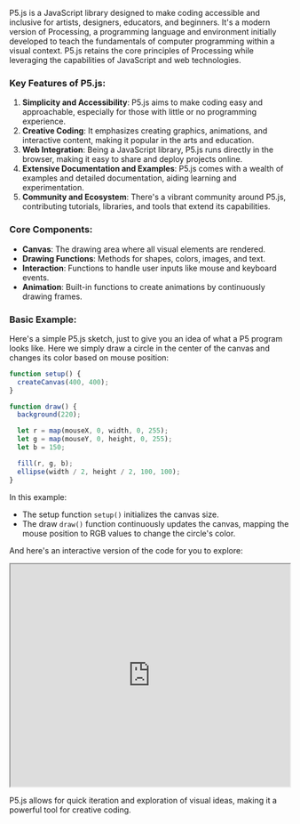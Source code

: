 P5.js is a JavaScript library designed to make coding accessible and inclusive for artists, designers, educators, and beginners. It's a modern version of Processing, a programming language and environment initially developed to teach the fundamentals of computer programming within a visual context. P5.js retains the core principles of Processing while leveraging the capabilities of JavaScript and web technologies.

### Key Features of P5.js:
1. **Simplicity and Accessibility**: P5.js aims to make coding easy and approachable, especially for those with little or no programming experience.
2. **Creative Coding**: It emphasizes creating graphics, animations, and interactive content, making it popular in the arts and education.
3. **Web Integration**: Being a JavaScript library, P5.js runs directly in the browser, making it easy to share and deploy projects online.
4. **Extensive Documentation and Examples**: P5.js comes with a wealth of examples and detailed documentation, aiding learning and experimentation.
5. **Community and Ecosystem**: There's a vibrant community around P5.js, contributing tutorials, libraries, and tools that extend its capabilities.

### Core Components:
- **Canvas**: The drawing area where all visual elements are rendered.
- **Drawing Functions**: Methods for shapes, colors, images, and text.
- **Interaction**: Functions to handle user inputs like mouse and keyboard events.
- **Animation**: Built-in functions to create animations by continuously drawing frames.

### Basic Example:
Here's a simple P5.js sketch, just to give you an idea of what a P5 program looks like. Here we simply draw a circle in the center of the canvas and changes its color based on mouse position:

```javascript
function setup() {
  createCanvas(400, 400);
}

function draw() {
  background(220);

  let r = map(mouseX, 0, width, 0, 255);
  let g = map(mouseY, 0, height, 0, 255);
  let b = 150;

  fill(r, g, b);
  ellipse(width / 2, height / 2, 100, 100);
}
```

In this example:
- The setup function `setup()` initializes the canvas size.
- The draw `draw()` function continuously updates the canvas, mapping the mouse position to RGB values to change the circle's color.

And here's an interactive version of the code for you to explore:

<iframe src="https://openprocessing.org/sketch/1574623/embed/?plusEmbedHash=9088ce66&userID=272186&plusEmbedTitle=true&show=sketch" width="100%" height="400"></iframe>

P5.js allows for quick iteration and exploration of visual ideas, making it a powerful tool for creative coding.
